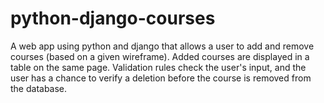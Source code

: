 # python-django-courses
A web app using python and django that allows a user to add and remove courses (based on a given wireframe). Added courses are displayed in a table on the same page. Validation rules check the user's input, and the user has a chance to verify a deletion before the course is removed from the database. 

